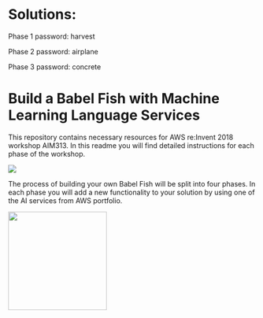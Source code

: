 # Solutions:

Phase 1 password: harvest

Phase 2 password: airplane

Phase 3 password: concrete


# Build a Babel Fish with Machine Learning Language Services

This repository contains necessary resources for AWS re:Invent 2018 workshop AIM313. In this readme you will find detailed instructions for each phase of the workshop.

<img src="img/flow.png" />

The process of building your own Babel Fish will be split into four phases. In each phase you will add a new functionality to your solution by using one of the AI services from AWS portfolio.

<a href="./guide/phase0"><img src="/img/button-get-started.png" width="200"></a>
